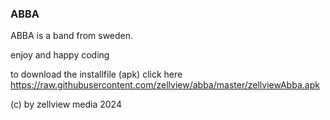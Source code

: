 ### ABBA  

ABBA is a band from sweden.

enjoy and happy coding

to download the installfile (apk) click here
https://raw.githubusercontent.com/zellview/abba/master/zellviewAbba.apk

(c) by zellview media 2024
